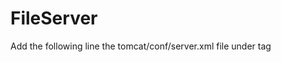 # FileServer

Add the following line the tomcat/conf/server.xml file under <host> tag

<Context docBase="/home/all/downloads" path="/static" />

